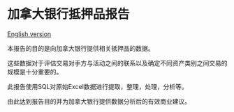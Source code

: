 # 加拿大银行抵押品报告

[English version](README_EN.md)

本报告的目的是向加拿大银行提供相关抵押品的数据。

这些数据对于评估交易对手方与活动之间的联系以及确定不同资产类别之间交易的规模是十分重要的。

此报告使用SQL对原始Excel数据进行提取，整理，处理，分析等。

由此达到报告目的并为加拿大银行提供数据分析后的有效商业建议。
